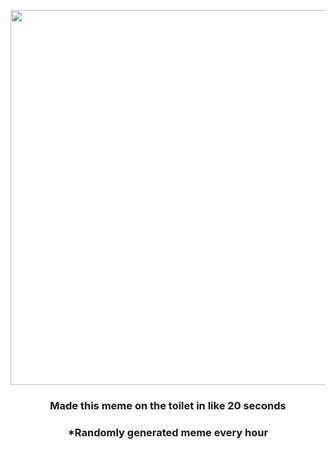 <p align="center">
        <img src="https://i.redd.it/fyue2jkre0u81.jpg" width="600" height="600">
        </p>
        <h3 align="center">Made this meme on the toilet in like 20 seconds</h3>
        <h3 align="center">*Randomly generated meme every hour</h3>
    